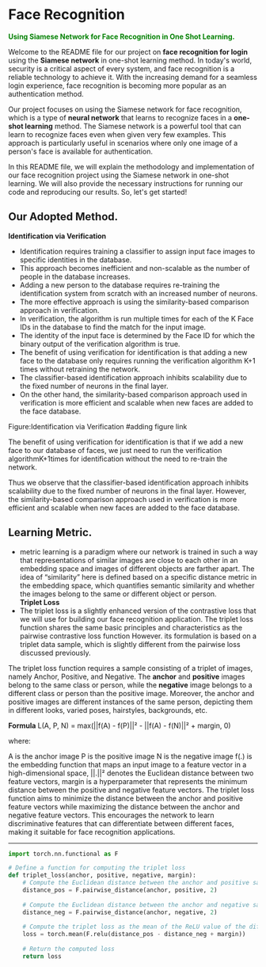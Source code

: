 # Face Recognition 
<b><span style="color:green">Using Siamese Network for Face Recognition in One Shot Learning.</span></b>

Welcome to the README file for our project on **face recognition for login** using the **Siamese network** in one-shot learning method. In today's world, security is a critical aspect of every system, and face recognition is a reliable technology to achieve it. With the increasing demand for a seamless login experience, face recognition is becoming more popular as an authentication method.

Our project focuses on using the Siamese network for face recognition, which is a type of **neural network** that learns to recognize faces in a **one-shot learning** method. The Siamese network is a powerful tool that can learn to recognize faces even when given very few examples. This approach is particularly useful in scenarios where only one image of a person's face is available for authentication.

In this README file, we will explain the methodology and implementation of our face recognition project using the Siamese network in one-shot learning. We will also provide the necessary instructions for running our code and reproducing our results. So, let's get started!

## Our Adopted Method.
**Identification via Verification**
  * Identification requires training a classifier to assign input face images to specific identities in the database.
  * This approach becomes inefficient and non-scalable as the number of people in the database increases.
  * Adding a new person to the database requires re-training the identification system from scratch with an increased number of neurons.
  * The more effective approach is using the similarity-based comparison approach in verification.
  * In verification, the algorithm is run multiple times for each of the K Face IDs in the database to find the match for the input image.
  * The identity of the input face is determined by the Face ID for which the binary output of the verification algorithm is true.
  * The benefit of using verification for identification is that adding a new face to the database only requires running the verification algorithm K+1 times without retraining the network.
  * The classifier-based identification approach inhibits scalability due to the fixed number of neurons in the final layer.
  * On the other hand, the similarity-based comparison approach used in verification is more efficient and scalable when new faces are added to the face database.


Figure:Identification via Verification 
#adding figure link

The benefit of using verification for identification is that if we add a new face to our database of faces, we just need to run the verification algorithmK+1times for identification without the need to re-train the network.

Thus we observe that the classifier-based identification approach inhibits scalability due to the fixed number of neurons in the final layer. However, the similarity-based comparison approach used in verification is more efficient and scalable when new faces are added to the face database.

## Learning Metric.
 * metric learning is a paradigm where our network is trained in such a way that representations of similar images are close to each other in an embedding space and images of different objects are farther apart. The idea of “similarity” here is defined based on a specific distance metric in the embedding space, which quantifies semantic similarity and whether the images belong to the same or different object or person.  
 **Triplet Loss**
  * The triplet loss is a slightly enhanced version of the contrastive loss that we will use for building our face recognition application. The triplet loss function shares the same basic principles and characteristics as the pairwise contrastive loss function However. its formulation is based on a triplet data sample, which is slightly different from the pairwise loss discussed previously.    
  
The triplet loss function requires a sample consisting of a triplet of images, namely Anchor, Positive, and Negative.
 The **anchor** and **positive** images belong to the same class or person, while the **negative** image belongs to a different class or person than the positive image. Moreover, the anchor and positive images are different instances of the same person, depicting them in different looks, varied poses, hairstyles, backgrounds, etc.   

 **Formula**
 L(A, P, N) = max(||f(A) - f(P)||² - ||f(A) - f(N)||² + margin, 0)  
  
where:

A is the anchor image
P is the positive image
N is the negative image
f(.) is the embedding function that maps an input image to a feature vector in a high-dimensional space,
||.||² denotes the Euclidean distance between two feature vectors,
margin is a hyperparameter that represents the minimum distance between the positive and negative feature vectors.
The triplet loss function aims to minimize the distance between the anchor and positive feature vectors while maximizing the distance between the anchor and negative feature vectors. This encourages the network to learn discriminative features that can differentiate between different faces, making it suitable for face recognition applications.  
***  
  
```python
import torch.nn.functional as F

# Define a function for computing the triplet loss
def triplet_loss(anchor, positive, negative, margin):
    # Compute the Euclidean distance between the anchor and positive samples
    distance_pos = F.pairwise_distance(anchor, positive, 2)
    
    # Compute the Euclidean distance between the anchor and negative samples
    distance_neg = F.pairwise_distance(anchor, negative, 2)
    
    # Compute the triplet loss as the mean of the ReLU value of the difference between distances and the margin
    loss = torch.mean(F.relu(distance_pos - distance_neg + margin))
    
    # Return the computed loss
    return loss

```